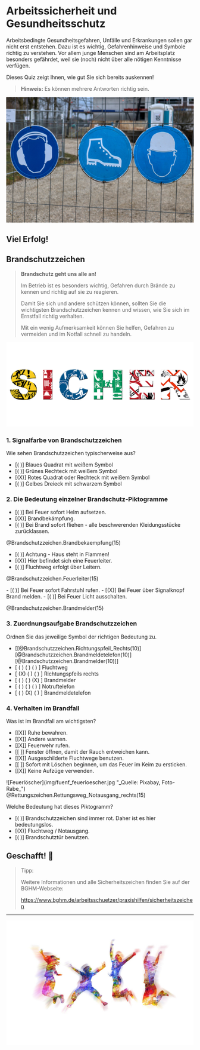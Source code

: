<!--

author:    Hilke Domsch; Volker Göhler
email:     hilke.domsch@gkz-ev.de
version:   0.0.4
language:  de
narrator:  Deutsch Female

edit:      true

date:      2025-07-21
logo:      https://upload.wikimedia.org/wikipedia/commons/thumb/3/3e/ISO_7010_F001.svg/1920px-ISO_7010_F001.svg.png
icon:      https://raw.githubusercontent.com/Ifi-DiAgnostiK-Project/LiaScript-Courses/refs/heads/main/img/Logo_234px.png

comment:   Brandschutzzeichen

attribute: Sicherheitszeichen von [Berufsgenossenschaft Holz und Metall](https://www.bghm.de/arbeitsschuetzer/praxishilfen/sicherheitszeichen)

link:      style.css
import:    https://raw.githubusercontent.com/Ifi-DiAgnostiK-Project/LiaScript_DragAndDrop_Template/refs/heads/main/README.md
           https://raw.githubusercontent.com/Ifi-DiAgnostiK-Project/Piktogramme/refs/heads/main/makros.md
           https://raw.githubusercontent.com/Ifi-DiAgnostiK-Project/LiaScript_ImageQuiz/refs/heads/main/README.md

tags:      Arbeitssicherheit, Brandschutzzeichen, Arbeits-_und_Gesundheitsschutz

-->

# Arbeitssicherheit und Gesundheitsschutz

Arbeitsbedingte Gesundheitsgefahren, Unfälle und Erkrankungen sollen gar nicht erst entstehen.
Dazu ist es wichtig, Gefahrenhinweise und Symbole richtig zu verstehen.
Vor allem junge Menschen sind am Arbeitsplatz besonders gefährdet, weil sie (noch) nicht über alle nötigen Kenntnisse verfügen.

Dieses Quiz zeigt Ihnen, wie gut Sie sich bereits auskennen!

> __Hinweis:__ Es können mehrere Antworten richtig sein.

![Arbeitsschutz](https://raw.githubusercontent.com/Ifi-DiAgnostiK-Project/LiaScript-Courses/refs/heads/main/courses/img/schilder_an_zaun.jpg "_Quelle: Pixabay, planet-fox_")<!-- style="max-width: 700px; width: 100%" -->

<!-- class="highlight"-->
Viel Erfolg!
------------



## Brandschutzzeichen

> __Brandschutz geht uns alle an!__
>
> Im Betrieb ist es besonders wichtig, Gefahren durch Brände zu kennen und richtig auf sie zu reagieren.
>
> Damit Sie sich und andere schützen können, sollten Sie die wichtigsten Brandschutzzeichen kennen und wissen, wie Sie sich im Ernstfall richtig verhalten.
>
> Mit ein wenig Aufmerksamkeit können Sie helfen, Gefahren zu vermeiden und im Notfall schnell zu handeln.

![sicher](img/sicher_aus_schildern.jpg "_Quelle: Pixabay, succo_")<!-- style="max-width: 700px; width: 100%" -->



### 1. Signalfarbe von Brandschutzzeichen

Wie sehen Brandschutzzeichen typischerweise aus?

<!-- data-randomize -->
- [( )] Blaues Quadrat mit weißem Symbol
- [( )] Grünes Rechteck mit weißem Symbol
- [(X)] Rotes Quadrat oder Rechteck mit weißem Symbol
- [( )] Gelbes Dreieck mit schwarzem Symbol



### 2. Die Bedeutung einzelner Brandschutz-Piktogramme


<section class="flex-container border">
<div class="flex-child">

<!-- data-randomize -->
- [( )] Bei Feuer sofort Helm aufsetzen.
- [(X)] Brandbekämpfung.
- [( )] Bei Brand sofort fliehen - alle beschwerenden Kleidungsstücke zurücklassen.

</div>
<div class="flex-child-2 center">

@Brandschutzzeichen.Brandbekaempfung(15)

</div>
</section>

<section class="flex-container border">
<div class="flex-child">

<!-- data-randomize -->
- [( )] Achtung - Haus steht in Flammen!
- [(X)] Hier befindet sich eine Feuerleiter.
- [( )] Fluchtweg erfolgt über Leitern.

</div>
<div class="flex-child-2 center">

@Brandschutzzeichen.Feuerleiter(15)

</div>
</section>

<section class="flex-container border">
<div class="flex-child">
<!-- data-randomize -->
- [( )] Bei Feuer sofort Fahrstuhl rufen.
- [(X)] Bei Feuer über Signalknopf Brand melden.
- [( )] Bei Feuer Licht ausschalten.
</div>
<div class="flex-child-2 center">

@Brandschutzzeichen.Brandmelder(15)

</div>
</section>



### 3. Zuordnungsaufgabe Brandschutzzeichen

Ordnen Sie das jeweilige Symbol der richtigen Bedeutung zu.

<!-- data-randomize -->
- [[@Brandschutzzeichen.Richtungspfeil_Rechts(10)] [@Brandschutzzeichen.Brandmeldetelefon(10)] [@Brandschutzzeichen.Brandmelder(10)]]
- [ ( ) ( ) ( ) ]  Fluchtweg
- [ (X) ( ) ( ) ]  Richtungspfeils rechts
- [ ( ) ( ) (X) ]  Brandmelder
- [ ( ) ( ) ( ) ]  Notruftelefon
- [ ( ) (X) ( ) ]  Brandmeldetelefon



### 4. Verhalten im Brandfall



<section class="flex-container border">
<div class="flex-child">

<!-- class="highlight" style="font-size: large"-->
Was ist im Brandfall am wichtigsten?

<!-- data-randomize -->
- [[X]] Ruhe bewahren.
- [[X]] Andere warnen.
- [[X]] Feuerwehr rufen.
- [[ ]] Fenster öffnen, damit der Rauch entweichen kann.
- [[X]] Ausgeschilderte Fluchtwege benutzen.
- [[ ]] Sofort mit Löschen beginnen, um das Feuer im Keim zu ersticken.
- [[X]] Keine Aufzüge verwenden.

</div>
<div class="flex-child-2 center">
![Feuerlöscher](img/fuenf_feuerloescher.jpg "_Quelle: Pixabay, Foto-Rabe_")
</div>
</section>

<section class="flex-container border">
<div class="flex-child-2 center">
@Rettungszeichen.Rettungsweg_Notausgang_rechts(15)
</div>
<div class="flex-child">

<!-- class="highlight" style="font-size: large"-->
Welche Bedeutung hat dieses Piktogramm?

<!-- data-randomize -->
- [( )] Brandschutzzeichen sind immer rot. Daher ist es hier bedeutungslos.
- [(X)] Fluchtweg / Notausgang.
- [( )] Brandschutztür benutzen.

</div>
</section>



## Geschafft! 🙌

<!-- class="highlight" style="font-size: large"-->
> Tipp:
>
> Weitere Informationen und alle Sicherheitszeichen finden Sie auf der BGHM-Webseite:
>
> https://www.bghm.de/arbeitsschuetzer/praxishilfen/sicherheitszeichen

---------------------------

![Jubel](https://raw.githubusercontent.com/Ifi-DiAgnostiK-Project/LiaScript-Courses/refs/heads/main/courses/img/colorfull_jumping.jpg "_Quelle: Pixabay, geralt_")
